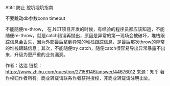 Atitit 防止 挖坑埋坑指南

不要跳动db参数conn timeout


不能随便re-throw，
在.NET项目开发的时候，有经验的程序员都应该知道，不能随便re-throw，就是catch错误再抛出，原因是异常的第一现场会被破坏，堆栈跟踪信息会丢失，因为外部最后拿到异常的堆栈跟踪信息，是最后那次throw的异常的堆栈跟踪信息；其次，不能随便try catch，随便catch很容易导出异常暴露不出来，升级为更严重的业务漏洞。


作者：达达
链接：https://www.zhihu.com/question/27158146/answer/44676012
来源：知乎
著作权归作者所有。商业转载请联系作者获得授权，非商业转载请注明出处。

